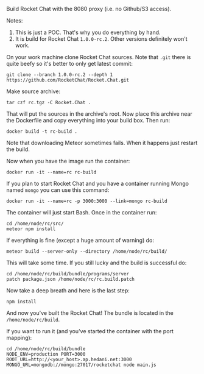Build Rocket Chat with the 8080 proxy (i.e. no Github/S3 access).

Notes:

1. This is just a POC. That's why you do everything by hand.
2. It is build for Rocket Chat `1.0.0-rc.2`. Other versions definitely won't work.

On your work machine clone Rocket Chat sources. Note that `.git` there is quite beefy so it's better to only get latest commit:

    git clone --branch 1.0.0-rc.2 --depth 1 https://github.com/RocketChat/Rocket.Chat.git

Make source archive:

    tar czf rc.tgz -C Rocket.Chat .

That will put the sources in the archive's root. Now place this archive near the Dockerfile and copy everything into your build box.
Then run:

    docker build -t rc-build .

Note that downloading Meteor sometimes fails. When it happens just restart the build.

Now when you have the image run the container:

    docker run -it --name=rc rc-build

If you plan to start Rocket Chat and you have a container running Mongo named `mongo` you can use this command:

    docker run -it --name=rc -p 3000:3000 --link=mongo rc-build

The container will just start Bash. Once in the container run:

    cd /home/node/rc/src/
    meteor npm install

If everything is fine (except a huge amount of warning) do:

    meteor build --server-only --directory /home/node/rc/build/

This will take some time. If you still lucky and the build is successful do:

    cd /home/node/rc/build/bundle/programs/server
    patch package.json /home/node/rc/rc.build.patch

Now take a deep breath and here is the last step:

    npm install

And now you've built the Rocket Chat! The bundle is located in the `/home/node/rc/build`.

If you want to run it (and you've started the container with the port mapping):

    cd /home/node/rc/build/bundle
    NODE_ENV=production PORT=3000 ROOT_URL=http://<your_host>.ap.hedani.net:3000 MONGO_URL=mongodb://mongo:27017/rocketchat node main.js
